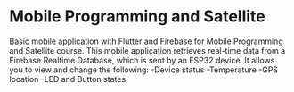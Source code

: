 # Mobile Programming and Satellite 
Basic mobile application with Flutter and Firebase for Mobile Programming and Satellite course. 
This mobile application retrieves real-time data from a Firebase Realtime Database, which is sent by an ESP32 device. It allows you to view and change the following:
-Device status
-Temperature
-GPS location
-LED and Button states
